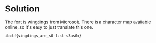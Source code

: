 # Solution

The font is wingdings from Microsoft. There is a character map available online, so it's easy to just translate this one.

```
ibctf{wingdings_are_s0-last-s3as0n}
```
